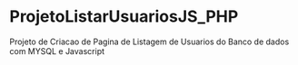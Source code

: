 # ProjetoListarUsuariosJS_PHP
Projeto de Criacao de Pagina de Listagem de Usuarios do Banco de dados com MYSQL e Javascript
